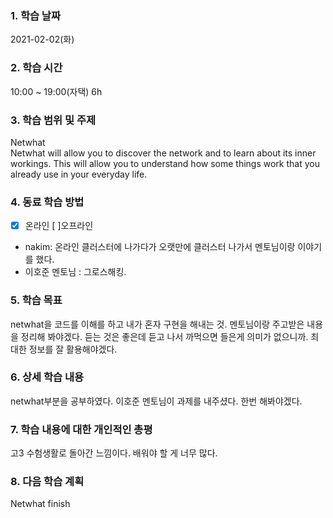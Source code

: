 ### 1. 학습 날짜 
2021-02-02(화)
​
### 2. 학습 시간
10:00 ~ 19:00(자택) 6h
​
### 3. 학습 범위 및 주제
Netwhat <br>
Netwhat will allow you to discover the network and to learn about its inner workings. This will allow you to understand how some things work that you already use in your everyday life.
​
### 4. 동료 학습 방법 
- [x] 온라인 [ ]오프라인 <br>
- nakim: 온라인 클러스터에 나가다가 오랫만에 클러스터 나가서 멘토님이랑 이야기를 했다.
- 이호준 멘토님 : 그로스해킹.
​
### 5. 학습 목표
netwhat을 코드를 이해를 하고 내가 혼자 구현을 해내는 것. 멘토님이랑 주고받은 내용을 정리해 봐야겠다. 듣는 것은 좋은데 듣고 나서 까먹으면 들은게 의미가 없으니까. 최대한 정보를 잘 활용해야겠다.
​
### 6. 상세 학습 내용
netwhat부분을 공부하였다. 이호준 멘토님이 과제를 내주셨다. 한번 해봐야겠다.
​
### 7. 학습 내용에 대한 개인적인 총평
고3 수험생활로 돌아간 느낌이다. 배워야 할 게 너무 많다.
​
### 8. 다음 학습 계획
Netwhat finish